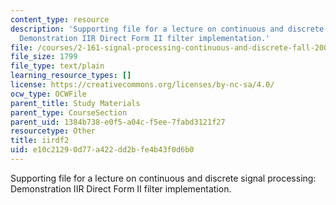```yaml
---
content_type: resource
description: 'Supporting file for a lecture on continuous and discrete signal processing:
  Demonstration IIR Direct Form II filter implementation.'
file: /courses/2-161-signal-processing-continuous-and-discrete-fall-2008/e10c21290d77a422dd2bfe4b43f0d6b0_iirdf2.m
file_size: 1799
file_type: text/plain
learning_resource_types: []
license: https://creativecommons.org/licenses/by-nc-sa/4.0/
ocw_type: OCWFile
parent_title: Study Materials
parent_type: CourseSection
parent_uid: 1384b738-e0f5-a04c-f5ee-7fabd3121f27
resourcetype: Other
title: iirdf2
uid: e10c2129-0d77-a422-dd2b-fe4b43f0d6b0
---
```

Supporting file for a lecture on continuous and discrete signal processing: Demonstration IIR Direct Form II filter implementation.